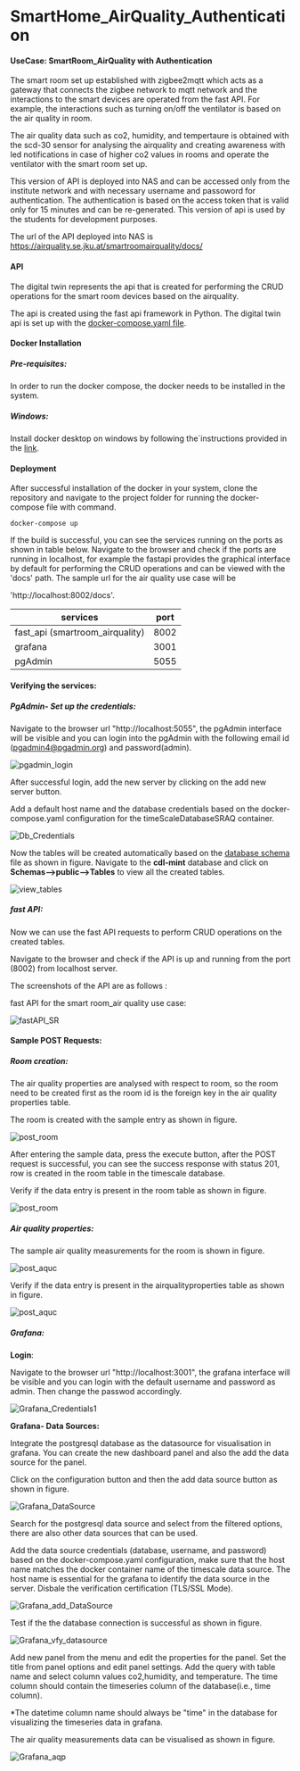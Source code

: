 # SmartHome_AirQuality_Authentication

#### UseCase: SmartRoom_AirQuality with Authentication

The smart room set up established with zigbee2mqtt which acts as a gateway that connects the zigbee network to mqtt network and the interactions to the smart devices are operated from the fast API. For example, the interactions such as turning on/off the ventilator is based on the air quality in room.

The air quality data such as co2, humidity, and tempertaure is obtained with the scd-30 sensor for analysing the airquality and creating awareness with led notifications in case of higher co2 values in rooms and operate the ventilator with the smart room set up.

This version of API is deployed into NAS and can be accessed only from the institute network and with necessary username and passoword for authentication. The authentication is based on the access token that is valid only for 15 minutes and can be re-generated.  This version of api is used by the students for development purposes.

The url of the API deployed into NAS is https://airquality.se.jku.at/smartroomairquality/docs/

#### API

The digital twin represents the api that is created for performing the CRUD operations for the smart room devices based on the airquality.

The api is created using the fast api framework in Python. The digital twin api is set up with the [docker-compose.yaml file]('https://github.com/cdl-mint/SmartHomeOperations_AirQuality/SmartHome_AirQuality/blob/main/docker-compose.yaml').

#### Docker Installation

##### Pre-requisites:

In order to run the docker compose, the docker needs to be installed in the system.

##### Windows:

Install docker desktop on windows by following the´instructions provided in the [link]('https://docs.docker.com/desktop/install/windows-install/').

#### Deployment

After successful installation of the docker in your system, clone the repository and navigate to the project folder for running the docker-compose file with command.

`docker-compose up`

If the build is successful, you can see the services running on the ports as shown in table below. Navigate to the browser and check if the ports are running in localhost, for example the fastapi provides the graphical interface by default for performing the CRUD operations and can be viewed with the 'docs' path. The sample url for the air quality use case will be

'http://localhost:8002/docs'.

| services                        | port |
| ------------------------------- | ---- |
| fast_api (smartroom_airquality) | 8002 |
| grafana                         | 3001 |
| pgAdmin                         | 5055 |

#### Verifying the services:

##### PgAdmin- Set up the credentials:

Navigate to the browser url "http://localhost:5055", the pgAdmin interface will be visible and you can login into the pgAdmin with the following email id (pgadmin4@pgadmin.org) and password(admin).

![pgadmin_login](./images/pgadmin_login.png)

After successful login, add the new server by clicking on the add new server button.

Add a default host name and the database credentials based on the docker-compose.yaml configuration for the timeScaleDatabaseSRAQ container.

![Db_Credentials](./images/pg_ds.png)

Now the tables will be created automatically based on the [database schema](https://github.com/cdl-mint/SmartHomeOperations_AirQuality/SmartHome_AirQuality/Database_Schema.sql) file as shown in figure. Navigate to the **cdl-mint** database and click on **Schemas-->public-->Tables** to view all the created tables.

![view_tables](./images/view_tables.png)

##### fast API:

Now we can use the fast API requests to perform CRUD operations on the created tables.

Navigate to the browser and check if the API is up and running from the port (8002) from localhost server.

The screenshots of the API are as follows :

fast API for the smart room_air quality use case:

![fastAPI_SR](./images/api.png)

#### Sample POST Requests:

##### Room creation:

The air quality properties are analysed with respect to room, so the room need to be created first as the room id is the foreign key in the air quality properties table.

The room is created with the sample entry as shown in figure.

![post_room](./images/add_room.png)

After entering the sample data, press the execute button, after the POST request is successful, you can see the success response with status 201, row is created in the room table in the timescale database.

Verify if the data entry is present in the room table as shown in figure.

![post_room](./images/view_room.png)

##### Air quality properties:

The sample air quality measurements for the room is shown in figure.

![post_aquc](./images/add_aq.png)

Verify if the data entry is present in the airqualityproperties table as shown in figure.

![post_aquc](./images/view_aq.png)

##### Grafana:

**Login**:

Navigate to the browser url "http://localhost:3001", the grafana interface will be visible and you can login with the default username and password as admin. Then change the passwod accordingly.

![Grafana_Credentials1](./images/grafanalogin.png)

**Grafana- Data Sources:**

Integrate the postgresql database as the datasource for visualisation in grafana. You can create the new dashboard panel and also the add the data source for the panel.

Click on the configuration button and then the add data source button as shown in figure.

![Grafana_DataSource](./images/grafana_datasource.png)

Search for the postgresql data source and select from the filtered options, there are also other data sources that can be used.

Add the data source credentials (database, username, and password) based on the docker-compose.yaml configuration, make sure that the host name matches the docker container name of the timescale data source. The host name is essential for the grafana to identify the data source in the server. Disbale the verification certification (TLS/SSL Mode). 

![Grafana_add_DataSource](./images/grafana_add_ds.png)

Test if the the database connection is successful as shown in figure.

![Grafana_vfy_datasource](./images/grafana_vds.png)

Add new panel from the menu and edit the properties for the panel. Set the title from panel options and edit panel settings. Add the query with table name and select column values co2,humidity, and temperature. The time column should contain the timeseries column of the database(i.e., time column). 

*The datetime column name should always be "time" in the database for visualizing the timeseries data in grafana.

The air quality measurements data can be visualised as shown in figure.

![Grafana_aqp](./images/view_aqp_grafana.png)
